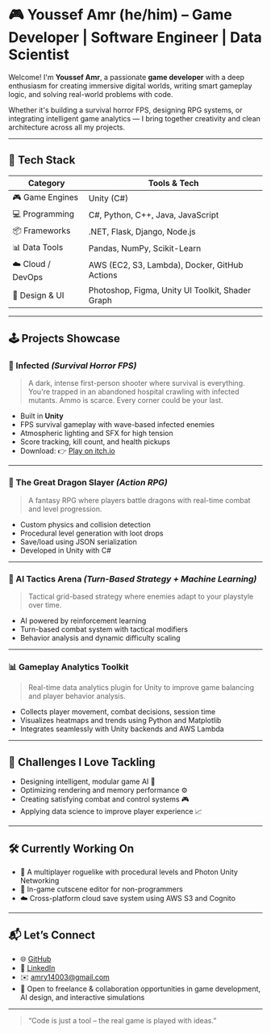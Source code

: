 # 🎮 Youssef Amr (he/him) – Game Developer | Software Engineer | Data Scientist

Welcome! I'm **Youssef Amr**, a passionate **game developer** with a deep enthusiasm for creating immersive digital worlds, writing smart gameplay logic, and solving real-world problems with code.

Whether it's building a survival horror FPS, designing RPG systems, or integrating intelligent game analytics — I bring together creativity and clean architecture across all my projects.

---

## 🧰 Tech Stack

| Category            | Tools & Tech                                           |
|---------------------|--------------------------------------------------------|
| 🎮 Game Engines      | Unity (C#)            |
| 💻 Programming       | C#, Python, C++, Java, JavaScript                      |
| 📦 Frameworks        | .NET, Flask, Django, Node.js                           |
| 📊 Data Tools        | Pandas, NumPy, Scikit-Learn                            |
| ☁️ Cloud / DevOps    | AWS (EC2, S3, Lambda), Docker, GitHub Actions          |
| 🎨 Design & UI       | Photoshop, Figma, Unity UI Toolkit, Shader Graph       |

---

## 🕹️ Projects Showcase

### 🧟 Infected *(Survival Horror FPS)*
> A dark, intense first-person shooter where survival is everything. You're trapped in an abandoned hospital crawling with infected mutants. Ammo is scarce. Every corner could be your last.

- Built in **Unity**
- FPS survival gameplay with wave-based infected enemies
- Atmospheric lighting and SFX for high tension
- Score tracking, kill count, and health pickups
- Download: 👉 [Play on itch.io](https://orpita-studios.itch.io/infected)

---

### 🐉 The Great Dragon Slayer *(Action RPG)*
> A fantasy RPG where players battle dragons with real-time combat and level progression.

- Custom physics and collision detection
- Procedural level generation with loot drops
- Save/load using JSON serialization
- Developed in Unity with C#

---

### 🧠 AI Tactics Arena *(Turn-Based Strategy + Machine Learning)*
> Tactical grid-based strategy where enemies adapt to your playstyle over time.

- AI powered by reinforcement learning
- Turn-based combat system with tactical modifiers
- Behavior analysis and dynamic difficulty scaling

---

### 📊 Gameplay Analytics Toolkit
> Real-time data analytics plugin for Unity to improve game balancing and player behavior analysis.

- Collects player movement, combat decisions, session time
- Visualizes heatmaps and trends using Python and Matplotlib
- Integrates seamlessly with Unity backends and AWS Lambda

---

## 🧗 Challenges I Love Tackling

- Designing intelligent, modular game AI 👾  
- Optimizing rendering and memory performance ⚙️  
- Creating satisfying combat and control systems 🎮  
- Applying data science to improve player experience 📈  

---

## 🛠 Currently Working On

- 🔄 A multiplayer roguelike with procedural levels and Photon Unity Networking  
- 🎨 In-game cutscene editor for non-programmers  
- ☁️ Cross-platform cloud save system using AWS S3 and Cognito  

---

## 📬 Let’s Connect

- 🌐 [GitHub](https://github.com/YoussefAmrElHakerELGamed)
- 🧠 [LinkedIn](https://www.linkedin.com/in/youssef-amr-2ba9962b5/)
- ✉️ amry14003@gmail.com  
- 💬 Open to freelance & collaboration opportunities in game development, AI design, and interactive simulations

---

> “Code is just a tool – the real game is played with ideas.”
